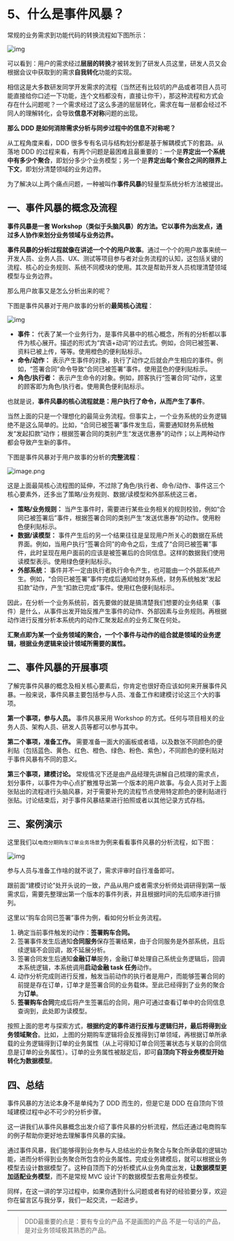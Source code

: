 # 5、什么是事件风暴？

常规的业务需求到功能代码的转换流程如下图所示：

![img](https://typora-imagehost-1308499275.cos.ap-shanghai.myqcloud.com/2022-9/d36039c4a75640d9aa260e3e8164070c~tplv-k3u1fbpfcp-zoom-in-crop-mark:3024:0:0:0.awebp)

可以看到：用户的需求经过**层层的转换**才被转发到了研发人员这里，研发人员又会根据会议中获取到的需求**自我转化**功能的实现。

相信这是大多数研发同学开发需求的流程（当然还有比较坑的产品或者项目人员可能直接给你口述一下功能，连个文档都没有，直接让你干），那这种流程和方式会存在什么问题呢？一个需求经过了这么多道的层层转化，需求在每一层都会经过不同人的理解转化，会导致**信息不对称**问题的出现。

**那么 DDD 是如何消除需求分析与同步过程中的信息不对称呢？**

从工程角度来看，DDD 很多专有名词与结构划分都是基于解耦模式下的套路。从落地 DDD 的过程来看，有两个问题是最困难且最重要的：一个是**界定出一个系统中有多少个聚合**，即划分多少个业务模型；另一个是**界定出每个聚合之间的限界上下文**，即划分清楚领域的业务边界。

为了解决以上两个痛点问题，一种被叫作**事件风暴**的轻量型系统分析方法被提出。

## 一、事件风暴的概念及流程

**事件风暴是一套 Workshop（类似于头脑风暴）的方法。它以事件为出发点，通过多人协作来划分业务领域与业务边界。**

**事件风暴的分析过程就像在讲述一个个的用户故事**。通过一个个的用户故事来统一开发人员、业务人员、UX、测试等项目参与者对业务流程的认知，这包括关键的流程、核心的业务规则、系统不同模块的使用。其次是帮助开发人员梳理清楚领域模型与业务边界。

那么用户故事又是怎么分析出来的呢？

下图是事件风暴对于用户故事的分析的**最简核心流程**：

![img](https://typora-imagehost-1308499275.cos.ap-shanghai.myqcloud.com/2022-9/63ba4dee2bb2465390778baac9acc4e6~tplv-k3u1fbpfcp-zoom-in-crop-mark:3024:0:0:0.awebp)

- **事件：** 代表了某一个业务行为，是事件风暴中的核心概念，所有的分析都以事件为核心展开。描述的形式为“宾语+动词”的过去式。例如，合同已被签署、资料已被上传，等等。使用橙色的便利贴标示。
- **命令/动作：** 表示产生事件的对象，执行了动作之后就会产生相应的事件。例如，“签署合同”命令导致“合同已被签署”事件。使用蓝色的便利贴标示。
- **角色/执行者：** 表示产生命令的对象。例如，顾客执行“签署合同”动作，这里的顾客即为角色/执行者。使用黄色便利贴标示。

也就是说，**事件风暴的核心流程就是：用户执行了命令，从而产生了事件**。

当然上面的只是一个理想化的最简业务流程。但事实上，一个业务系统的业务逻辑绝不是这么简单的。比如，“合同已被签署”事件发生后，需要通知财务系统触发“发起扣款”动作；根据签署合同的类别产生“发送优惠券”的动作；以上两种动作都会导致产生新的事件。

下图是事件风暴对于用户故事的分析的**完整流程**：

![image.png](https://typora-imagehost-1308499275.cos.ap-shanghai.myqcloud.com/2022-9/b9a0c942bda44a0b8ad979fe6a0ed53f~tplv-k3u1fbpfcp-zoom-in-crop-mark:3024:0:0:0.awebp)

这是上面最简核心流程图的延伸，不过除了角色/执行者、命令/动作、事件这三个核心要素外，还多出了策略/业务规则、数据/读模型和外部系统这三者。

- **策略/业务规则：** 当产生事件时，需要进行某些业务相关的规则校验，例如“合同已被签署后”事件，根据签署合同的类别产生“发送优惠券”的动作。使用粉色便利贴标示。
- **数据/读模型：** 事件产生后的另一个结果往往是呈现用户所关心的数据在系统界面。例如，当用户执行“签署合同”的命令之后，生成了“合同已被签署”事件，此时呈现在用户面前的应该是被签署后的合同信息。这样的数据我们使用读模型表示。使用绿色便利贴标示。
- **外部系统：** 事件并不一定由执行者执行命令产生，也可能由一个外部系统产生。例如，“合同已被签署”事件完成后通知给财务系统，财务系统触发“发起扣款”动作，产生“扣款已完成”事件。使用红色便利贴标示。

因此，在分析一个业务系统前，首先要做的就是搞清楚我们想要的业务结果（事件）是什么，从事件出发开始反推产生事件的动作、外部因素与业务规则。再根据动作进行反推分析本系统内的动作汇聚发起点的业务汇聚在何处。

**汇聚点即为某一个业务领域的聚合，一个个事件与动作的组合就是领域的业务逻辑，根据业务逻辑来设计领域所需要的属性。**

## 二、事件风暴的开展事项

了解完事件风暴的概念及相关核心要素后，你肯定也很好奇应该如何来开展事件风暴。一般来说，事件风暴主要包括参与人员、准备工作和建模讨论这三个大的事项。

**第一个事项，参与人员。** 事件风暴采用 Workshop 的方式。任何与项目相关的业务人员、架构人员、研发人员等都可以参与其中。

**第二个事项，准备工作。** 需要准备一面大的画板或者墙，以及数张不同颜色的便利贴（包括蓝色、黄色、红色、橙色、绿色、粉色、紫色），不同颜色的便利贴对于事件风暴有不同的意义。

**第三个事项，建模讨论。** 常规情况下还是由产品经理先讲解自己梳理的需求点，划分事件，以事件为中心点扩散推导出第一个版本的用户故事。与会人员对于上面张贴出的流程进行头脑风暴，对于需要补充的流程节点使用特定颜色的便利贴进行张贴。讨论结束后，对于事件风暴结果进行拍照或者以其他记录方式存档。

## 三、案例演示

这里我们以`电商分期购车订单业务场景`为例来看看事件风暴的分析流程，如下图：

![img](https://typora-imagehost-1308499275.cos.ap-shanghai.myqcloud.com/2022-9/c4a8ca323de34ccba549bb4e83b773fb~tplv-k3u1fbpfcp-zoom-in-crop-mark:3024:0:0:0.awebp)

参与人员与准备工作啥的就不说了，需求评审时自行准备即可。

跟前面“建模讨论”处开头说的一致，产品从用户或者需求分析师处调研得到第一版需求后，需要先整理出第一个版本的事件列表，并且根据时间的先后顺序进行排列。

这里以“购车合同已签署”事件为例，看如何分析业务流程。

1. 确定当前事件触发的动作：**签署购车合同。**
2. 签署事件发生后通知**合同服务**保存签署结果，由于合同服务是外部系统，且后续逻辑不会回调，故不延展分析。
3. 签署合同发生后通知**金融订单**服务，金融订单处理自己系统业务逻辑后，回调本系统逻辑，本系统调用**启动金融 task 任务**动作。
4. 动作分析完成则进行反推，触发当前动作的执行者是用户，而能够签署合同的前提是存在订单，订单才是签署合同的业务载体。至此已经得到了业务的聚合为**订单**。
5. **签署购车合同**完成后将产生签署后的合同，用户可通过查看订单中的合同信息查询到，此处即为读模型。

按照上面的思考与探索方式，**根据约定的事件进行反推与逻辑归并，最后将得到业务领域聚合**。比如，上图的分期购车逻辑将会反推得到订单领域，再根据订单所承载的业务逻辑得到订单的业务属性（从上可得知订单合同签署状态与关联的合同信息是订单的业务属性）。订单的业务属性被敲定后，即可**自顶向下将业务模型开始转化为数据模型**。

## 四、总结

事件风暴的方法论本身不是单纯为了 DDD 而生的，但是它是 DDD 在自顶向下领域建模过程中必不可少的分析步骤。

这一讲我们从事件风暴概念出发介绍了事件风暴的分析流程，然后还通过电商购车的例子帮助你更好地去理解事件风暴的实操。

通过事件风暴，我们能够得到业务参与人总结出的业务聚合与聚合所承载的逻辑功能，进而分析得到业务聚合所包含的业务属性。完成业务建模后，就可以根据业务模型去设计数据模型了。这种自顶而下的分析模式从业务角度出发，**让数据模型更加适配业务模型**，而不是常规 MVC 设计下的数据模型去套用业务模型。

同样，在这一讲的学习过程中，如果你遇到什么问题或者有好的经验要分享，欢迎你在留言区与我分享，我们一起交流，一起进步。

---

> DDD最重要的点是：要有专业的产品 不是画图的产品 不是一句话的产品，是对业务领域极其熟悉的产品。
